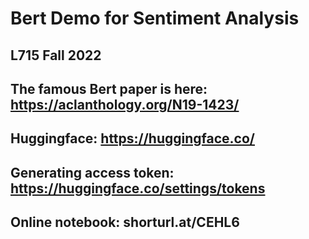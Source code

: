 # Bert Demo for Sentiment Analysis
## L715 Fall 2022

## The famous Bert paper is here: https://aclanthology.org/N19-1423/
## Huggingface: https://huggingface.co/
## Generating access token: https://huggingface.co/settings/tokens
## Online notebook: shorturl.at/CEHL6

